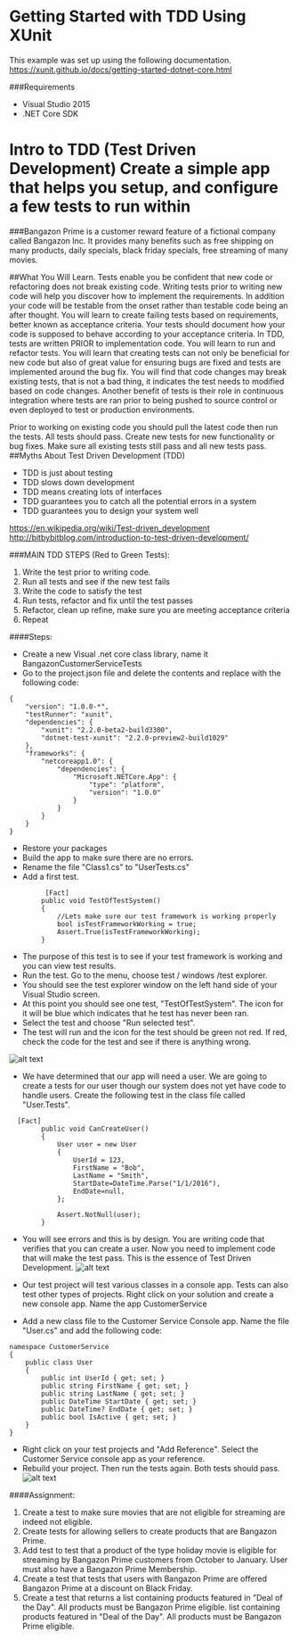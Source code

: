 # Getting Started with TDD Using XUnit


This example was set up using the following documentation. 
https://xunit.github.io/docs/getting-started-dotnet-core.html

###Requirements
* Visual Studio 2015
* .NET Core SDK

# Intro to TDD (Test Driven Development) Create a simple app that helps you setup, and configure a few tests to run within

###Bangazon Prime is a customer reward feature of a fictional company called Bangazon Inc.
It provides many benefits such as free shipping on many products, daily specials, black friday specials, free streaming of many movies. 

##What You Will Learn.
Tests enable you be confident that new code or refactoring does not break existing code. Writing tests prior to writing new code will help you discover how to implement the requirements. In addition your code will be testable from the onset rather than testable code being an after thought. You will learn to create failing tests based on requirements, better known as acceptance criteria. Your tests should document how your code is supposed to behave according to your acceptance criteria.  In TDD, tests are written PRIOR to implementation code. You will learn to run and refactor tests. You will learn that creating tests can not only be beneficial for new code but also of great value for ensuring bugs are fixed and tests are implemented around the bug fix. You will find that code changes may break existing tests, that is not a bad thing, it indicates the test needs to modified based on code changes.  Another benefit of tests is their role in continuous integration where tests are ran prior to being pushed to source control or even deployed to test or production environments. 

Prior to working on existing code you should pull the latest code then run the tests. All tests should pass. Create new tests for new functionality or bug fixes. Make sure all existing tests still pass and all new tests pass. 
##Myths About Test Driven Development (TDD)
   * TDD is just about testing
   * TDD slows down development
   * TDD means creating lots of interfaces
   * TDD guarantees you to catch all the potential errors in a system
   * TDD guarantees you to design your system well

https://en.wikipedia.org/wiki/Test-driven_development
http://bitbybitblog.com/introduction-to-test-driven-development/


###MAIN TDD STEPS (Red to Green Tests):
   1. Write the test prior to writing code.
   2. Run all tests and see if the new test fails
   3. Write the code to satisfy the test
   4. Run tests, refactor and fix until the test passes
   5. Refactor, clean up refine, make sure you are meeting acceptance criteria
   6. Repeat 


####Steps: 
* Create a new Visual .net core class library, name it BangazonCustomerServiceTests
* Go to the project.json file and delete the contents and replace with the following code: 
```
{
    "version": "1.0.0-*",
    "testRunner": "xunit",
    "dependencies": {
        "xunit": "2.2.0-beta2-build3300",
        "dotnet-test-xunit": "2.2.0-preview2-build1029"
    },
    "frameworks": {
        "netcoreapp1.0": {
            "dependencies": {
                "Microsoft.NETCore.App": {
                    "type": "platform",
                    "version": "1.0.0"
                }
            }
        }
    }
}
```
* Restore your packages
* Build the app to make sure there are no errors.
* Rename the file "Class1.cs" to "UserTests.cs"
* Add a first test. 
```
         [Fact]
        public void TestOfTestSystem()
        {
            //Lets make sure our test framework is working properly
            bool isTestFrameworkWorking = true;
            Assert.True(isTestFrameworkWorking);
        }
```
* The purpose of this test is to see if your test framework is working and you can view test results.
* Run the test. Go to the menu, choose test / windows /test explorer. 
* You should see the test explorer window on the left hand side of your Visual Studio screen.
* At this point you should see one test, "TestOfTestSystem". The icon for it will be blue which indicates that he
test has never been ran.
* Select the test and choose "Run selected test". 
* The test will run and the icon for the test should be green not red. If red, check the code for the test and see if there is anything wrong.


![alt text](https://github.com/dtinsley333/CustomerServiceTests/blob/master/TestRunner.png "Run a first test")

* We have determined that our app will need a user. We are going to create a tests for our user though our system does not yet have code to handle users.  Create the following test in the class file called "User.Tests". 
```
  [Fact]
        public void CanCreateUser()
        {
            User user = new User
            {
                UserId = 123,
                FirstName = "Bob",
                LastName = "Smith",
                StartDate=DateTime.Parse("1/1/2016"),
                EndDate=null,
            };

            Assert.NotNull(user);
        }
```
* You will see errors and this is by design. You are writing code that verifies that you can create a user. Now you need to implement code that will make the test pass. This is the essence of Test Driven Development. 
![alt text](https://github.com/dtinsley333/CustomerServiceTests/blob/master/NonCompilingUserTest.png "Test fails prior to implementing code.")

* Our test project will test various classes in a console app. Tests can also test other types of projects. Right click on your solution and create a new console app. Name the app CustomerService
* Add a new class file to the Customer Service Console app. Name the file "User.cs" and add the following code:
```
namespace CustomerService
{
    public class User
    {
        public int UserId { get; set; }
        public string FirstName { get; set; }
        public string LastName { get; set; }
        public DateTime StartDate { get; set; }
        public DateTime? EndDate { get; set; }
        public bool IsActive { get; set; }
    }
}
```
* Right click on your test projects and "Add Reference". Select the Customer Service console app as your reference. 
* Rebuild your project. Then run the tests again. Both tests should pass. 
![alt text](https://github.com/dtinsley333/CustomerServiceTests/commit/ca6a0912a91f397ff026fb9cf70ea40db72ea9f5 "Run a first test")



####Assignment:
 1. Create a test to make sure movies that are not eligible for streaming are indeed not eligible.
 2. Create tests for allowing sellers to create products that are Bangazon Prime.
 3. Add test to test that a product of the type holiday movie is eligible for streaming by Bangazon Prime customers from October to   January. User must also have a Bangazon Prime Membership.
 4. Create a test that tests that users with Bangazon Prime are offered Bangazon Prime at a discount on Black Friday.
 5. Create a test that returns a list containing products featured in "Deal of the Day". All products must be Bangazon Prime eligible. list containing products featured in "Deal of the Day". All products must be Bangazon Prime eligible. 
   






